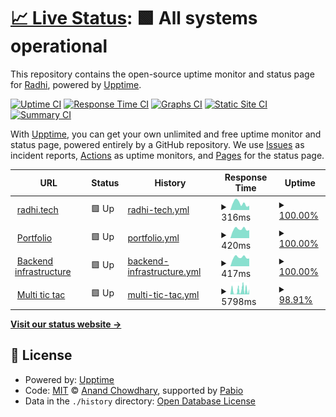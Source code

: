 # [📈 Live Status](https://bajahaw.github.io/web-monitor): <!--live status--> **🟩 All systems operational**

This repository contains the open-source uptime monitor and status page for [Radhi](https://bajahaw.github.io/web-monitor), powered by [Upptime](https://github.com/upptime/upptime).

[![Uptime CI](https://github.com/bajahaw/web-monitor/workflows/Uptime%20CI/badge.svg)](https://github.com/bajahaw/web-monitor/actions?query=workflow%3A%22Uptime+CI%22)
[![Response Time CI](https://github.com/bajahaw/web-monitor/workflows/Response%20Time%20CI/badge.svg)](https://github.com/bajahaw/web-monitor/actions?query=workflow%3A%22Response+Time+CI%22)
[![Graphs CI](https://github.com/bajahaw/web-monitor/workflows/Graphs%20CI/badge.svg)](https://github.com/bajahaw/web-monitor/actions?query=workflow%3A%22Graphs+CI%22)
[![Static Site CI](https://github.com/bajahaw/web-monitor/workflows/Static%20Site%20CI/badge.svg)](https://github.com/bajahaw/web-monitor/actions?query=workflow%3A%22Static+Site+CI%22)
[![Summary CI](https://github.com/bajahaw/web-monitor/workflows/Summary%20CI/badge.svg)](https://github.com/bajahaw/web-monitor/actions?query=workflow%3A%22Summary+CI%22)

With [Upptime](https://upptime.js.org), you can get your own unlimited and free uptime monitor and status page, powered entirely by a GitHub repository. We use [Issues](https://github.com/bajahaw/web-monitor/issues) as incident reports, [Actions](https://github.com/bajahaw/web-monitor/actions) as uptime monitors, and [Pages](https://bajahaw.github.io/web-monitor) for the status page.

<!--start: status pages-->
<!-- This summary is generated by Upptime (https://github.com/upptime/upptime) -->
<!-- Do not edit this manually, your changes will be overwritten -->
<!-- prettier-ignore -->
| URL | Status | History | Response Time | Uptime |
| --- | ------ | ------- | ------------- | ------ |
| <img alt="" src="https://icons.duckduckgo.com/ip3/www.radhi.tech.ico" height="13"> [radhi.tech](https://www.radhi.tech) | 🟩 Up | [radhi-tech.yml](https://github.com/Bajahaw/web-monitor/commits/HEAD/history/radhi-tech.yml) | <details><summary><img alt="Response time graph" src="./graphs/radhi-tech/response-time-week.png" height="20"> 316ms</summary><br><a href="https://status.radhi.tech/history/radhi-tech"><img alt="Response time 428" src="https://img.shields.io/endpoint?url=https%3A%2F%2Fraw.githubusercontent.com%2FBajahaw%2Fweb-monitor%2FHEAD%2Fapi%2Fradhi-tech%2Fresponse-time.json"></a><br><a href="https://status.radhi.tech/history/radhi-tech"><img alt="24-hour response time 197" src="https://img.shields.io/endpoint?url=https%3A%2F%2Fraw.githubusercontent.com%2FBajahaw%2Fweb-monitor%2FHEAD%2Fapi%2Fradhi-tech%2Fresponse-time-day.json"></a><br><a href="https://status.radhi.tech/history/radhi-tech"><img alt="7-day response time 316" src="https://img.shields.io/endpoint?url=https%3A%2F%2Fraw.githubusercontent.com%2FBajahaw%2Fweb-monitor%2FHEAD%2Fapi%2Fradhi-tech%2Fresponse-time-week.json"></a><br><a href="https://status.radhi.tech/history/radhi-tech"><img alt="30-day response time 419" src="https://img.shields.io/endpoint?url=https%3A%2F%2Fraw.githubusercontent.com%2FBajahaw%2Fweb-monitor%2FHEAD%2Fapi%2Fradhi-tech%2Fresponse-time-month.json"></a><br><a href="https://status.radhi.tech/history/radhi-tech"><img alt="1-year response time 428" src="https://img.shields.io/endpoint?url=https%3A%2F%2Fraw.githubusercontent.com%2FBajahaw%2Fweb-monitor%2FHEAD%2Fapi%2Fradhi-tech%2Fresponse-time-year.json"></a></details> | <details><summary><a href="https://status.radhi.tech/history/radhi-tech">100.00%</a></summary><a href="https://status.radhi.tech/history/radhi-tech"><img alt="All-time uptime 99.83%" src="https://img.shields.io/endpoint?url=https%3A%2F%2Fraw.githubusercontent.com%2FBajahaw%2Fweb-monitor%2FHEAD%2Fapi%2Fradhi-tech%2Fuptime.json"></a><br><a href="https://status.radhi.tech/history/radhi-tech"><img alt="24-hour uptime 100.00%" src="https://img.shields.io/endpoint?url=https%3A%2F%2Fraw.githubusercontent.com%2FBajahaw%2Fweb-monitor%2FHEAD%2Fapi%2Fradhi-tech%2Fuptime-day.json"></a><br><a href="https://status.radhi.tech/history/radhi-tech"><img alt="7-day uptime 100.00%" src="https://img.shields.io/endpoint?url=https%3A%2F%2Fraw.githubusercontent.com%2FBajahaw%2Fweb-monitor%2FHEAD%2Fapi%2Fradhi-tech%2Fuptime-week.json"></a><br><a href="https://status.radhi.tech/history/radhi-tech"><img alt="30-day uptime 99.81%" src="https://img.shields.io/endpoint?url=https%3A%2F%2Fraw.githubusercontent.com%2FBajahaw%2Fweb-monitor%2FHEAD%2Fapi%2Fradhi-tech%2Fuptime-month.json"></a><br><a href="https://status.radhi.tech/history/radhi-tech"><img alt="1-year uptime 99.83%" src="https://img.shields.io/endpoint?url=https%3A%2F%2Fraw.githubusercontent.com%2FBajahaw%2Fweb-monitor%2FHEAD%2Fapi%2Fradhi-tech%2Fuptime-year.json"></a></details>
| <img alt="" src="https://icons.duckduckgo.com/ip3/portfolio.radhi.tech.ico" height="13"> [Portfolio](https://portfolio.radhi.tech) | 🟩 Up | [portfolio.yml](https://github.com/Bajahaw/web-monitor/commits/HEAD/history/portfolio.yml) | <details><summary><img alt="Response time graph" src="./graphs/portfolio/response-time-week.png" height="20"> 420ms</summary><br><a href="https://status.radhi.tech/history/portfolio"><img alt="Response time 487" src="https://img.shields.io/endpoint?url=https%3A%2F%2Fraw.githubusercontent.com%2FBajahaw%2Fweb-monitor%2FHEAD%2Fapi%2Fportfolio%2Fresponse-time.json"></a><br><a href="https://status.radhi.tech/history/portfolio"><img alt="24-hour response time 372" src="https://img.shields.io/endpoint?url=https%3A%2F%2Fraw.githubusercontent.com%2FBajahaw%2Fweb-monitor%2FHEAD%2Fapi%2Fportfolio%2Fresponse-time-day.json"></a><br><a href="https://status.radhi.tech/history/portfolio"><img alt="7-day response time 420" src="https://img.shields.io/endpoint?url=https%3A%2F%2Fraw.githubusercontent.com%2FBajahaw%2Fweb-monitor%2FHEAD%2Fapi%2Fportfolio%2Fresponse-time-week.json"></a><br><a href="https://status.radhi.tech/history/portfolio"><img alt="30-day response time 453" src="https://img.shields.io/endpoint?url=https%3A%2F%2Fraw.githubusercontent.com%2FBajahaw%2Fweb-monitor%2FHEAD%2Fapi%2Fportfolio%2Fresponse-time-month.json"></a><br><a href="https://status.radhi.tech/history/portfolio"><img alt="1-year response time 487" src="https://img.shields.io/endpoint?url=https%3A%2F%2Fraw.githubusercontent.com%2FBajahaw%2Fweb-monitor%2FHEAD%2Fapi%2Fportfolio%2Fresponse-time-year.json"></a></details> | <details><summary><a href="https://status.radhi.tech/history/portfolio">100.00%</a></summary><a href="https://status.radhi.tech/history/portfolio"><img alt="All-time uptime 98.61%" src="https://img.shields.io/endpoint?url=https%3A%2F%2Fraw.githubusercontent.com%2FBajahaw%2Fweb-monitor%2FHEAD%2Fapi%2Fportfolio%2Fuptime.json"></a><br><a href="https://status.radhi.tech/history/portfolio"><img alt="24-hour uptime 100.00%" src="https://img.shields.io/endpoint?url=https%3A%2F%2Fraw.githubusercontent.com%2FBajahaw%2Fweb-monitor%2FHEAD%2Fapi%2Fportfolio%2Fuptime-day.json"></a><br><a href="https://status.radhi.tech/history/portfolio"><img alt="7-day uptime 100.00%" src="https://img.shields.io/endpoint?url=https%3A%2F%2Fraw.githubusercontent.com%2FBajahaw%2Fweb-monitor%2FHEAD%2Fapi%2Fportfolio%2Fuptime-week.json"></a><br><a href="https://status.radhi.tech/history/portfolio"><img alt="30-day uptime 98.06%" src="https://img.shields.io/endpoint?url=https%3A%2F%2Fraw.githubusercontent.com%2FBajahaw%2Fweb-monitor%2FHEAD%2Fapi%2Fportfolio%2Fuptime-month.json"></a><br><a href="https://status.radhi.tech/history/portfolio"><img alt="1-year uptime 98.61%" src="https://img.shields.io/endpoint?url=https%3A%2F%2Fraw.githubusercontent.com%2FBajahaw%2Fweb-monitor%2FHEAD%2Fapi%2Fportfolio%2Fuptime-year.json"></a></details>
| <img alt="" src="https://icons.duckduckgo.com/ip3/backend.radhi.tech.ico" height="13"> [Backend infrastructure](https://backend.radhi.tech/api/health) | 🟩 Up | [backend-infrastructure.yml](https://github.com/Bajahaw/web-monitor/commits/HEAD/history/backend-infrastructure.yml) | <details><summary><img alt="Response time graph" src="./graphs/backend-infrastructure/response-time-week.png" height="20"> 417ms</summary><br><a href="https://status.radhi.tech/history/backend-infrastructure"><img alt="Response time 432" src="https://img.shields.io/endpoint?url=https%3A%2F%2Fraw.githubusercontent.com%2FBajahaw%2Fweb-monitor%2FHEAD%2Fapi%2Fbackend-infrastructure%2Fresponse-time.json"></a><br><a href="https://status.radhi.tech/history/backend-infrastructure"><img alt="24-hour response time 362" src="https://img.shields.io/endpoint?url=https%3A%2F%2Fraw.githubusercontent.com%2FBajahaw%2Fweb-monitor%2FHEAD%2Fapi%2Fbackend-infrastructure%2Fresponse-time-day.json"></a><br><a href="https://status.radhi.tech/history/backend-infrastructure"><img alt="7-day response time 417" src="https://img.shields.io/endpoint?url=https%3A%2F%2Fraw.githubusercontent.com%2FBajahaw%2Fweb-monitor%2FHEAD%2Fapi%2Fbackend-infrastructure%2Fresponse-time-week.json"></a><br><a href="https://status.radhi.tech/history/backend-infrastructure"><img alt="30-day response time 423" src="https://img.shields.io/endpoint?url=https%3A%2F%2Fraw.githubusercontent.com%2FBajahaw%2Fweb-monitor%2FHEAD%2Fapi%2Fbackend-infrastructure%2Fresponse-time-month.json"></a><br><a href="https://status.radhi.tech/history/backend-infrastructure"><img alt="1-year response time 432" src="https://img.shields.io/endpoint?url=https%3A%2F%2Fraw.githubusercontent.com%2FBajahaw%2Fweb-monitor%2FHEAD%2Fapi%2Fbackend-infrastructure%2Fresponse-time-year.json"></a></details> | <details><summary><a href="https://status.radhi.tech/history/backend-infrastructure">100.00%</a></summary><a href="https://status.radhi.tech/history/backend-infrastructure"><img alt="All-time uptime 97.84%" src="https://img.shields.io/endpoint?url=https%3A%2F%2Fraw.githubusercontent.com%2FBajahaw%2Fweb-monitor%2FHEAD%2Fapi%2Fbackend-infrastructure%2Fuptime.json"></a><br><a href="https://status.radhi.tech/history/backend-infrastructure"><img alt="24-hour uptime 100.00%" src="https://img.shields.io/endpoint?url=https%3A%2F%2Fraw.githubusercontent.com%2FBajahaw%2Fweb-monitor%2FHEAD%2Fapi%2Fbackend-infrastructure%2Fuptime-day.json"></a><br><a href="https://status.radhi.tech/history/backend-infrastructure"><img alt="7-day uptime 100.00%" src="https://img.shields.io/endpoint?url=https%3A%2F%2Fraw.githubusercontent.com%2FBajahaw%2Fweb-monitor%2FHEAD%2Fapi%2Fbackend-infrastructure%2Fuptime-week.json"></a><br><a href="https://status.radhi.tech/history/backend-infrastructure"><img alt="30-day uptime 97.56%" src="https://img.shields.io/endpoint?url=https%3A%2F%2Fraw.githubusercontent.com%2FBajahaw%2Fweb-monitor%2FHEAD%2Fapi%2Fbackend-infrastructure%2Fuptime-month.json"></a><br><a href="https://status.radhi.tech/history/backend-infrastructure"><img alt="1-year uptime 97.84%" src="https://img.shields.io/endpoint?url=https%3A%2F%2Fraw.githubusercontent.com%2FBajahaw%2Fweb-monitor%2FHEAD%2Fapi%2Fbackend-infrastructure%2Fuptime-year.json"></a></details>
| <img alt="" src="https://icons.duckduckgo.com/ip3/multi-tic-tac.onrender.com.ico" height="13"> [Multi tic tac](https://multi-tic-tac.onrender.com) | 🟩 Up | [multi-tic-tac.yml](https://github.com/Bajahaw/web-monitor/commits/HEAD/history/multi-tic-tac.yml) | <details><summary><img alt="Response time graph" src="./graphs/multi-tic-tac/response-time-week.png" height="20"> 5798ms</summary><br><a href="https://status.radhi.tech/history/multi-tic-tac"><img alt="Response time 6620" src="https://img.shields.io/endpoint?url=https%3A%2F%2Fraw.githubusercontent.com%2FBajahaw%2Fweb-monitor%2FHEAD%2Fapi%2Fmulti-tic-tac%2Fresponse-time.json"></a><br><a href="https://status.radhi.tech/history/multi-tic-tac"><img alt="24-hour response time 3654" src="https://img.shields.io/endpoint?url=https%3A%2F%2Fraw.githubusercontent.com%2FBajahaw%2Fweb-monitor%2FHEAD%2Fapi%2Fmulti-tic-tac%2Fresponse-time-day.json"></a><br><a href="https://status.radhi.tech/history/multi-tic-tac"><img alt="7-day response time 5798" src="https://img.shields.io/endpoint?url=https%3A%2F%2Fraw.githubusercontent.com%2FBajahaw%2Fweb-monitor%2FHEAD%2Fapi%2Fmulti-tic-tac%2Fresponse-time-week.json"></a><br><a href="https://status.radhi.tech/history/multi-tic-tac"><img alt="30-day response time 6203" src="https://img.shields.io/endpoint?url=https%3A%2F%2Fraw.githubusercontent.com%2FBajahaw%2Fweb-monitor%2FHEAD%2Fapi%2Fmulti-tic-tac%2Fresponse-time-month.json"></a><br><a href="https://status.radhi.tech/history/multi-tic-tac"><img alt="1-year response time 6620" src="https://img.shields.io/endpoint?url=https%3A%2F%2Fraw.githubusercontent.com%2FBajahaw%2Fweb-monitor%2FHEAD%2Fapi%2Fmulti-tic-tac%2Fresponse-time-year.json"></a></details> | <details><summary><a href="https://status.radhi.tech/history/multi-tic-tac">98.91%</a></summary><a href="https://status.radhi.tech/history/multi-tic-tac"><img alt="All-time uptime 99.38%" src="https://img.shields.io/endpoint?url=https%3A%2F%2Fraw.githubusercontent.com%2FBajahaw%2Fweb-monitor%2FHEAD%2Fapi%2Fmulti-tic-tac%2Fuptime.json"></a><br><a href="https://status.radhi.tech/history/multi-tic-tac"><img alt="24-hour uptime 100.00%" src="https://img.shields.io/endpoint?url=https%3A%2F%2Fraw.githubusercontent.com%2FBajahaw%2Fweb-monitor%2FHEAD%2Fapi%2Fmulti-tic-tac%2Fuptime-day.json"></a><br><a href="https://status.radhi.tech/history/multi-tic-tac"><img alt="7-day uptime 98.91%" src="https://img.shields.io/endpoint?url=https%3A%2F%2Fraw.githubusercontent.com%2FBajahaw%2Fweb-monitor%2FHEAD%2Fapi%2Fmulti-tic-tac%2Fuptime-week.json"></a><br><a href="https://status.radhi.tech/history/multi-tic-tac"><img alt="30-day uptime 99.19%" src="https://img.shields.io/endpoint?url=https%3A%2F%2Fraw.githubusercontent.com%2FBajahaw%2Fweb-monitor%2FHEAD%2Fapi%2Fmulti-tic-tac%2Fuptime-month.json"></a><br><a href="https://status.radhi.tech/history/multi-tic-tac"><img alt="1-year uptime 99.38%" src="https://img.shields.io/endpoint?url=https%3A%2F%2Fraw.githubusercontent.com%2FBajahaw%2Fweb-monitor%2FHEAD%2Fapi%2Fmulti-tic-tac%2Fuptime-year.json"></a></details>

<!--end: status pages-->

[**Visit our status website →**](https://bajahaw.github.io/web-monitor)

## 📄 License

- Powered by: [Upptime](https://github.com/upptime/upptime)
- Code: [MIT](./LICENSE) © [Anand Chowdhary](https://anandchowdhary.com), supported by [Pabio](https://pabio.com)
- Data in the `./history` directory: [Open Database License](https://opendatacommons.org/licenses/odbl/1-0/)
